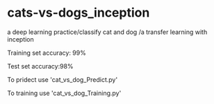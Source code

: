 # cats-vs-dogs_inception
a deep learning practice/classify cat and dog /a transfer learning with inception

Training set accuracy: 99%

Test set accuracy:98%

To pridect use 'cat_vs_dog_Predict.py'

To training use 'cat_vs_dog_Training.py'
